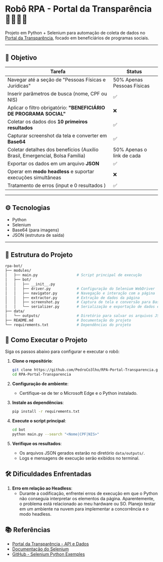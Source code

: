 # Robô RPA - Portal da Transparência 🕵️‍♂️🇧🇷

Projeto em Python + Selenium para automação de coleta de dados no [Portal da Transparência](https://portaldatransparencia.gov.br/pessoa/visao-geral), focado em beneficiários de programas sociais.

---

## 🧠 Objetivo

| Tarefa                                                                 | Status   |
|------------------------------------------------------------------------|----------|
| Navegar até a seção de "Pessoas Físicas e Jurídicas"                   | 50% Apenas Pessoas Físicas |
| Inserir parâmetros de busca (nome, CPF ou NIS)                         |  ✅     |
| Aplicar o filtro obrigatório: **"BENEFICIÁRIO DE PROGRAMA SOCIAL"**    | ❌      |
| Coletar os dados dos **10 primeiros resultados**                       | ✅      |
| Capturar screenshot da tela e converter em **Base64**                  | ✅      |
| Coletar detalhes dos benefícios (Auxílio Brasil, Emergencial, Bolsa Família) |  50% Apenas o link de cada     |
| Exportar os dados em um arquivo **JSON**                               | ✅      |
| Operar em **modo headless** e suportar execuções simultâneas           | ❌      |
| Tratamento de erros (input e 0 resultados )                            | ✅      |

---

## ⚙️ Tecnologias

- Python
- Selenium
- Base64 (para imagens)
- JSON (estrutura de saída)

---

## 📁 Estrutura do Projeto

```bash
rpa-bot/
├── modules/
│   ├── main.py                  # Script principal de execução
│   ├── bot/
│   │   ├── __init__.py          
│   │   ├── driver.py            # Configuração do Selenium WebDriver
│   │   ├── navigator.py         # Navegação e interação com a página
│   │   ├── extractor.py         # Extração de dados da página
│   │   ├── screenshot.py        # Captura de tela e conversão para Base64
│   │   └── serializer.py        # Serialização e exportação de dados em JSON
├── data/
│   └── outputs/                 # Diretório para salvar os arquivos JSON gerados
├── README.md                    # Documentação do projeto
└── requirements.txt             # Dependências do projeto
```

## 🚀 Como Executar o Projeto

Siga os passos abaixo para configurar e executar o robô:

1. **Clone o repositório**:

    ```bash
    git clone https://github.com/PedroCo3lho/RPA-Portal-Transparencia.git
    cd RPA-Portal-Transparencia
    ```

2. **Configuração de ambiente**:
    - Certifique-se de ter o Microsoft Edge e o Python instalado.

3. **Instale as dependências**:

    ```bash
    pip install -r requirements.txt
    ```

4. **Execute o script principal**:

    ```bash
    cd bot
    python main.py --search "<Nome|CPF|NIS>"
    ```

5. **Verifique os resultados**:
    - Os arquivos JSON gerados estarão no diretório `data/outputs/`.
    - Logs e mensagens de execução serão exibidos no terminal.

## 🛠️ Dificuldades Enfrentadas

1. **Erro em relação ao Headless**:
    - Durante a codificação, enfrentei erros de execução em que o Python não conseguia interpretar os elementos da página. Aparentemente, o problema está relacionado ao meu hardware ou SO. Planejo testar em um ambiente na nuvem para implementar a concorrência e o modo headless.

## 📚 Referências

- [Portal da Transparência - API e Dados](https://portaldatransparencia.gov.br/pessoa/visao-geral)
- [Documentação do Selenium](https://www.selenium.dev/documentation)
- [GitHub - Selenium Python Exemples](https://github.com/SeleniumHQ/seleniumhq.github.io/tree/trunk/examples/python)
